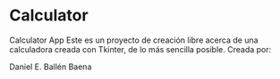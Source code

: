 # Calculator
Calculator App
Este es un proyecto de creación libre acerca de una calculadora creada con Tkinter, de lo más sencilla posible. 
Creada por:

Daniel E. Ballén Baena

[](main/Calculadora%201.png)
[](main/Calculadora%202.png)
